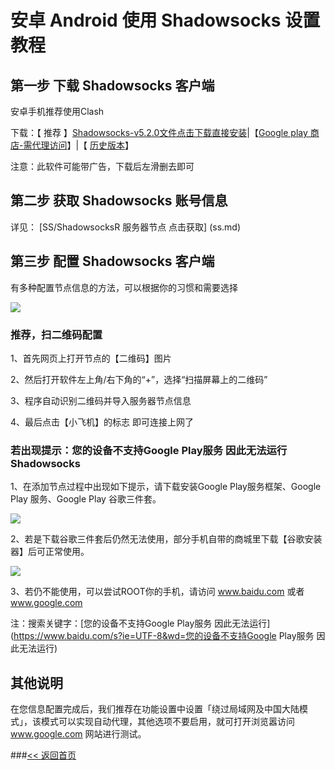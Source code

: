 # 安卓 Android 使用 Shadowsocks 设置教程

## 第一步 下载 Shadowsocks 客户端

安卓手机推荐使用Clash

下载：【 推荐 】[Shadowsocks-v5.2.0文件点击下载直接安装](https://fs-im-kefu.7moor-fs1.com/ly/4d2c3f00-7d4c-11e5-af15-41bf63ae4ea0/ac92871d6838576e/shadowsocks--universal-5.2.0.apk)|【[Google play 商店-需代理访问](https://play.google.com/store/apps/details?id=com.github.shadowsocks)】|【 [历史版本](https://pan.quark.cn/s/c5a3a0e3fefc)】

注意：此软件可能带广告，下载后左滑删去即可

## 第二步 获取 Shadowsocks 账号信息

详见：
[SS/ShadowsocksR 服务器节点 点击获取]
(ss.md)

## 第三步 配置 Shadowsocks 客户端

有多种配置节点信息的方法，可以根据你的习惯和需要选择

![](https://i.imgs.ovh/2025/10/29/7K3TZx.png)

### 推荐，扫二维码配置

1、首先网页上打开节点的【二维码】图片

2、然后打开软件左上角/右下角的“+”，选择“扫描屏幕上的二维码”

3、程序自动识别二维码并导入服务器节点信息

4、最后点击【小飞机】的标志 即可连接上网了

### 若出现提示：您的设备不支持Google Play服务 因此无法运行Shadowsocks

1、在添加节点过程中出现如下提示，请下载安装Google Play服务框架、Google Play 服务、Google Play 谷歌三件套。

![](https://i.imgs.ovh/2025/10/29/7K3SIL.png)


2、若是下载谷歌三件套后仍然无法使用，部分手机自带的商城里下载【谷歌安装器】后可正常使用。

![](https://i.imgs.ovh/2025/10/29/7K3UqM.png)

3、若仍不能使用，可以尝试ROOT你的手机，请访问 www.baidu.com 或者 www.google.com

注：搜索关键字：[您的设备不支持Google Play服务 因此无法运行](https://www.baidu.com/s?ie=UTF-8&wd=您的设备不支持Google Play服务 因此无法运行)

## 其他说明

在您信息配置完成后，我们推荐在功能设置中设置「绕过局域网及中国大陆模式」，该模式可以实现自动代理，其他选项不要启用，就可打开浏览嚣访问 www.google.com 网站进行测试。

###[<< 返回首页](https://iosrjk.github.io/xhj/) 

